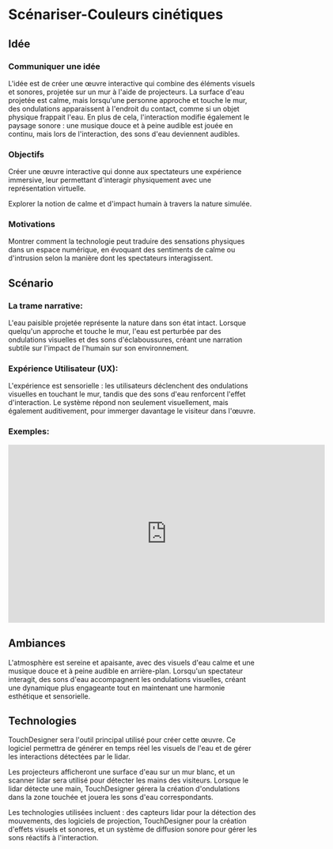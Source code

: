 # Scénariser-Couleurs cinétiques

## Idée

### Communiquer une idée
L'idée est de créer une œuvre interactive qui combine des éléments visuels et sonores, projetée sur un mur à l'aide de projecteurs. La surface d'eau projetée est calme, mais lorsqu'une personne approche et touche le mur, des ondulations apparaissent à l'endroit du contact, comme si un objet physique frappait l'eau. En plus de cela, l'interaction modifie également le paysage sonore : une musique douce et à peine audible est jouée en continu, mais lors de l'interaction, des sons d'eau deviennent audibles.

### Objectifs
Créer une œuvre interactive qui donne aux spectateurs une expérience immersive, leur permettant d'interagir physiquement avec une représentation virtuelle.

Explorer la notion de calme et d'impact humain à travers la nature simulée.

### Motivations
Montrer comment la technologie peut traduire des sensations physiques dans un espace numérique, en évoquant des sentiments de calme ou d'intrusion selon la manière dont les spectateurs interagissent.


## Scénario

### La trame narrative:

L'eau paisible projetée représente la nature dans son état intact. Lorsque quelqu'un approche et touche le mur, l'eau est perturbée par des ondulations visuelles et des sons d'éclaboussures, créant une narration subtile sur l'impact de l'humain sur son environnement.

### Expérience Utilisateur (UX):

L'expérience est sensorielle : les utilisateurs déclenchent des ondulations visuelles en touchant le mur, tandis que des sons d'eau renforcent l'effet d'interaction. Le système répond non seulement visuellement, mais également auditivement, pour immerger davantage le visiteur dans l'œuvre.

### Exemples:

<iframe title="vimeo-player" src="https://player.vimeo.com/video/535573224?h=816664253b" width="640" height="360" frameborder="0"    allowfullscreen></iframe>


## Ambiances

L'atmosphère est sereine et apaisante, avec des visuels d'eau calme et une musique douce et à peine audible en arrière-plan. Lorsqu'un spectateur interagit, des sons d'eau accompagnent les ondulations visuelles, créant une dynamique plus engageante tout en maintenant une harmonie esthétique et sensorielle.


## Technologies

TouchDesigner sera l'outil principal utilisé pour créer cette œuvre. Ce logiciel permettra de générer en temps réel les visuels de l'eau et de gérer les interactions détectées par le lidar.

Les projecteurs afficheront une surface d'eau sur un mur blanc, et un scanner lidar sera utilisé pour détecter les mains des visiteurs. Lorsque le lidar détecte une main, TouchDesigner gérera la création d'ondulations dans la zone touchée et jouera les sons d'eau correspondants.

Les technologies utilisées incluent : des capteurs lidar pour la détection des mouvements, des logiciels de projection, TouchDesigner pour la création d'effets visuels et sonores, et un système de diffusion sonore pour gérer les sons réactifs à l'interaction.

